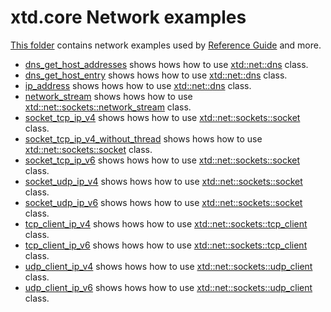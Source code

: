 # xtd.core Network examples

[This folder](.) contains network examples used by [Reference Guide](https://codedocs.xyz/gammasoft71/xtd/) and more.

* [dns_get_host_addresses](dns_get_host_addresses/README.md) shows hows how to use [xtd::net::dns](https://codedocs.xyz/gammasoft71/xtd/classxtd_1_1net_1_1dns.html) class.
* [dns_get_host_entry](dns_get_host_entry/README.md) shows hows how to use [xtd::net::dns](https://codedocs.xyz/gammasoft71/xtd/classxtd_1_1net_1_1dns.html) class.
* [ip_address](ip_address/README.md) shows hows how to use [xtd::net::dns](https://codedocs.xyz/gammasoft71/xtd/classxtd_1_1net_1_1dns.html) class.
* [network_stream](network_stream/README.md) shows hows how to use [xtd::net::sockets::network_stream](https://codedocs.xyz/gammasoft71/xtd/classxtd_1_1net_1_1sockets_1_1network__stream.html) class.
* [socket_tcp_ip_v4](socket_tcp_ip_v4/README.md) shows hows how to use [xtd::net::sockets::socket](https://codedocs.xyz/gammasoft71/xtd/classxtd_1_1net_1_1sockets_1_1socket.html) class.
* [socket_tcp_ip_v4_without_thread](socket_tcp_ip_v4_without_thread/README.md) shows hows how to use [xtd::net::sockets::socket](https://codedocs.xyz/gammasoft71/xtd/classxtd_1_1net_1_1sockets_1_1socket.html) class.
* [socket_tcp_ip_v6](socket_tcp_ip_v6/README.md) shows hows how to use [xtd::net::sockets::socket](https://codedocs.xyz/gammasoft71/xtd/classxtd_1_1net_1_1sockets_1_1socket.html) class.
* [socket_udp_ip_v4](socket_udp_ip_v4/README.md) shows hows how to use [xtd::net::sockets::socket](https://codedocs.xyz/gammasoft71/xtd/classxtd_1_1net_1_1sockets_1_1socket.html) class.
* [socket_udp_ip_v6](socket_udp_ip_v6/README.md) shows hows how to use [xtd::net::sockets::socket](https://codedocs.xyz/gammasoft71/xtd/classxtd_1_1net_1_1sockets_1_1socket.html) class.
* [tcp_client_ip_v4](tcp_client_ip_v4/README.md) shows hows how to use [xtd::net::sockets::tcp_client](https://codedocs.xyz/gammasoft71/xtd/classxtd_1_1net_1_1sockets_1_1tcp__client.html) class.
* [tcp_client_ip_v6](tcp_client_ip_v6/README.md) shows hows how to use [xtd::net::sockets::tcp_client](https://codedocs.xyz/gammasoft71/xtd/classxtd_1_1net_1_1sockets_1_1tcp__client.html) class.
* [udp_client_ip_v4](udp_client_ip_v4/README.md) shows hows how to use [xtd::net::sockets::udp_client](https://codedocs.xyz/gammasoft71/xtd/classxtd_1_1net_1_1sockets_1_1udp__client.html) class.
* [udp_client_ip_v6](udp_client_ip_v6/README.md) shows hows how to use [xtd::net::sockets::udp_client](https://codedocs.xyz/gammasoft71/xtd/classxtd_1_1net_1_1sockets_1_1udp__client.html) class.
